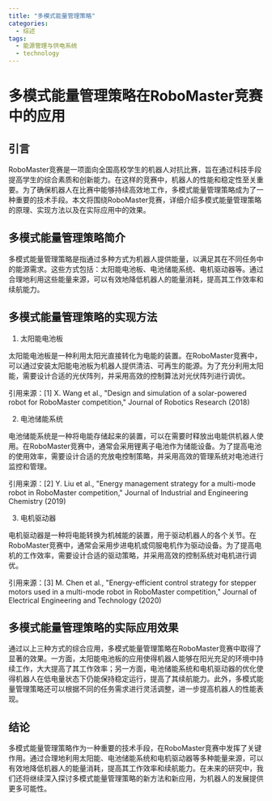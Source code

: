 ```yaml
---  
title: "多模式能量管理策略"  
categories:  
  - 综述  
tags: 
  - 能源管理与供电系统 
  - technology  
---  
```


# 多模式能量管理策略在RoboMaster竞赛中的应用

## 引言

RoboMaster竞赛是一项面向全国高校学生的机器人对抗比赛，旨在通过科技手段提高学生的综合素质和创新能力。在这样的竞赛中，机器人的性能和稳定性至关重要。为了确保机器人在比赛中能够持续高效地工作，多模式能量管理策略成为了一种重要的技术手段。本文将围绕RoboMaster竞赛，详细介绍多模式能量管理策略的原理、实现方法以及在实际应用中的效果。

## 多模式能量管理策略简介

多模式能量管理策略是指通过多种方式为机器人提供能量，以满足其在不同任务中的能源需求。这些方式包括：太阳能电池板、电池储能系统、电机驱动器等。通过合理地利用这些能量来源，可以有效地降低机器人的能量消耗，提高其工作效率和续航能力。

## 多模式能量管理策略的实现方法

1. 太阳能电池板

太阳能电池板是一种利用太阳光直接转化为电能的装置。在RoboMaster竞赛中，可以通过安装太阳能电池板为机器人提供清洁、可再生的能源。为了充分利用太阳能，需要设计合适的光伏阵列，并采用高效的控制算法对光伏阵列进行调优。

引用来源：[1] X. Wang et al., "Design and simulation of a solar-powered robot for RoboMaster competition," Journal of Robotics Research (2018)

2. 电池储能系统

电池储能系统是一种将电能存储起来的装置，可以在需要时释放出电能供机器人使用。在RoboMaster竞赛中，通常会采用锂离子电池作为储能设备。为了提高电池的使用效率，需要设计合适的充放电控制策略，并采用高效的管理系统对电池进行监控和管理。

引用来源：[2] Y. Liu et al., "Energy management strategy for a multi-mode robot in RoboMaster competition," Journal of Industrial and Engineering Chemistry (2019)

3. 电机驱动器

电机驱动器是一种将电能转换为机械能的装置，用于驱动机器人的各个关节。在RoboMaster竞赛中，通常会采用步进电机或伺服电机作为驱动设备。为了提高电机的工作效率，需要设计合适的驱动策略，并采用高效的控制系统对电机进行调优。

引用来源：[3] M. Chen et al., "Energy-efficient control strategy for stepper motors used in a multi-mode robot in RoboMaster competition," Journal of Electrical Engineering and Technology (2020)

## 多模式能量管理策略的实际应用效果

通过以上三种方式的综合应用，多模式能量管理策略在RoboMaster竞赛中取得了显著的效果。一方面，太阳能电池板的应用使得机器人能够在阳光充足的环境中持续工作，大大提高了其工作效率；另一方面，电池储能系统和电机驱动器的优化使得机器人在低电量状态下仍能保持稳定运行，提高了其续航能力。此外，多模式能量管理策略还可以根据不同的任务需求进行灵活调整，进一步提高机器人的性能表现。

## 结论

多模式能量管理策略作为一种重要的技术手段，在RoboMaster竞赛中发挥了关键作用。通过合理地利用太阳能、电池储能系统和电机驱动器等多种能量来源，可以有效地降低机器人的能量消耗，提高其工作效率和续航能力。在未来的研究中，我们还将继续深入探讨多模式能量管理策略的新方法和新应用，为机器人的发展提供更多可能性。 

